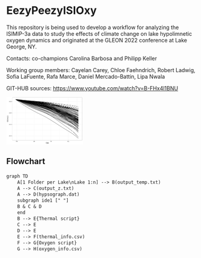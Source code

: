 # EezyPeezyISIOxy

This repository is being used to develop a workflow for analyzing the ISIMIP-3a data to study the effects of climate change on lake hypolimnetic oxygen dynamics and originated at the GLEON 2022 conference at Lake George, NY.

Contacts: co-champions Carolina Barbosa and Philipp Keller

Working group members: Cayelan Carey, Chloe Faehndrich, Robert Ladwig, Sofia LaFuente, Rafa Marce, Daniel Mercado-Battin, Lipa Nwala

GIT-HUB sources:
https://www.youtube.com/watch?v=B-FHx4l1BNU 

<a href="url"><img src="OxygenTest.png" width=40% height=40% ></a>

## Flowchart

```mermaid
graph TD
    A[1 Folder per Lake\nLake 1:n] --> B(output_temp.txt)
    A --> C(output_z.txt)
    A --> D(hypsograph.dat)
    subgraph ide1 [" "]
    B & C & D
    end
    B --> E{Thermal script}
    C --> E
    D --> E
    E --> F(thermal_info.csv)
    F --> G{Oxygen script}
    G --> H(oxygen_info.csv)

```
